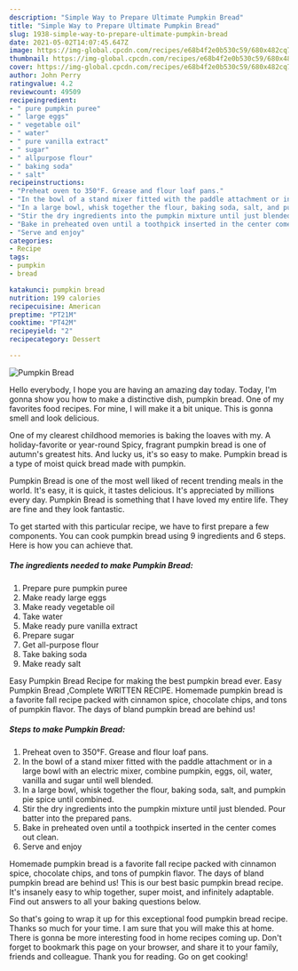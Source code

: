 ```yaml
---
description: "Simple Way to Prepare Ultimate Pumpkin Bread"
title: "Simple Way to Prepare Ultimate Pumpkin Bread"
slug: 1938-simple-way-to-prepare-ultimate-pumpkin-bread
date: 2021-05-02T14:07:45.647Z
image: https://img-global.cpcdn.com/recipes/e68b4f2e0b530c59/680x482cq70/pumpkin-bread-recipe-main-photo.jpg
thumbnail: https://img-global.cpcdn.com/recipes/e68b4f2e0b530c59/680x482cq70/pumpkin-bread-recipe-main-photo.jpg
cover: https://img-global.cpcdn.com/recipes/e68b4f2e0b530c59/680x482cq70/pumpkin-bread-recipe-main-photo.jpg
author: John Perry
ratingvalue: 4.2
reviewcount: 49509
recipeingredient:
- " pure pumpkin puree"
- " large eggs"
- " vegetable oil"
- " water"
- " pure vanilla extract"
- " sugar"
- " allpurpose flour"
- " baking soda"
- " salt"
recipeinstructions:
- "Preheat oven to 350°F. Grease and flour loaf pans."
- "In the bowl of a stand mixer fitted with the paddle attachment or in a large bowl with an electric mixer, combine pumpkin, eggs, oil, water, vanilla and sugar until well blended."
- "In a large bowl, whisk together the flour, baking soda, salt, and pumpkin pie spice until combined."
- "Stir the dry ingredients into the pumpkin mixture until just blended. Pour batter into the prepared pans."
- "Bake in preheated oven until a toothpick inserted in the center comes out clean."
- "Serve and enjoy"
categories:
- Recipe
tags:
- pumpkin
- bread

katakunci: pumpkin bread 
nutrition: 199 calories
recipecuisine: American
preptime: "PT21M"
cooktime: "PT42M"
recipeyield: "2"
recipecategory: Dessert

---
```



![Pumpkin Bread](https://img-global.cpcdn.com/recipes/e68b4f2e0b530c59/680x482cq70/pumpkin-bread-recipe-main-photo.jpg)

Hello everybody, I hope you are having an amazing day today. Today, I'm gonna show you how to make a distinctive dish, pumpkin bread. One of my favorites food recipes. For mine, I will make it a bit unique. This is gonna smell and look delicious.

One of my clearest childhood memories is baking the loaves with my. A holiday-favorite or year-round Spicy, fragrant pumpkin bread is one of autumn&#39;s greatest hits. And lucky us, it&#39;s so easy to make. Pumpkin bread is a type of moist quick bread made with pumpkin.

Pumpkin Bread is one of the most well liked of recent trending meals in the world. It's easy, it is quick, it tastes delicious. It's appreciated by millions every day. Pumpkin Bread is something that I have loved my entire life. They are fine and they look fantastic.


To get started with this particular recipe, we have to first prepare a few components. You can cook pumpkin bread using 9 ingredients and 6 steps. Here is how you can achieve that.

<!--inarticleads1-->

##### The ingredients needed to make Pumpkin Bread:

1. Prepare  pure pumpkin puree
1. Make ready  large eggs
1. Make ready  vegetable oil
1. Take  water
1. Make ready  pure vanilla extract
1. Prepare  sugar
1. Get  all-purpose flour
1. Take  baking soda
1. Make ready  salt


Easy Pumpkin Bread Recipe for making the best pumpkin bread ever. Easy Pumpkin Bread ,Complete WRITTEN RECIPE. Homemade pumpkin bread is a favorite fall recipe packed with cinnamon spice, chocolate chips, and tons of pumpkin flavor. The days of bland pumpkin bread are behind us! 

<!--inarticleads2-->

##### Steps to make Pumpkin Bread:

1. Preheat oven to 350°F. Grease and flour loaf pans.
1. In the bowl of a stand mixer fitted with the paddle attachment or in a large bowl with an electric mixer, combine pumpkin, eggs, oil, water, vanilla and sugar until well blended.
1. In a large bowl, whisk together the flour, baking soda, salt, and pumpkin pie spice until combined.
1. Stir the dry ingredients into the pumpkin mixture until just blended. Pour batter into the prepared pans.
1. Bake in preheated oven until a toothpick inserted in the center comes out clean.
1. Serve and enjoy


Homemade pumpkin bread is a favorite fall recipe packed with cinnamon spice, chocolate chips, and tons of pumpkin flavor. The days of bland pumpkin bread are behind us! This is our best basic pumpkin bread recipe. It&#39;s insanely easy to whip together, super moist, and infinitely adaptable. Find out answers to all your baking questions below. 

So that's going to wrap it up for this exceptional food pumpkin bread recipe. Thanks so much for your time. I am sure that you will make this at home. There is gonna be more interesting food in home recipes coming up. Don't forget to bookmark this page on your browser, and share it to your family, friends and colleague. Thank you for reading. Go on get cooking!
